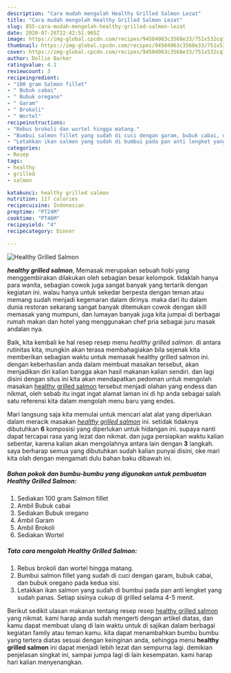 ```yaml
---
description: "Cara mudah mengolah Healthy Grilled Salmon Lezat"
title: "Cara mudah mengolah Healthy Grilled Salmon Lezat"
slug: 855-cara-mudah-mengolah-healthy-grilled-salmon-lezat
date: 2020-07-26T22:42:51.965Z
image: https://img-global.cpcdn.com/recipes/94504963c3568e33/751x532cq70/healthy-grilled-salmon-foto-resep-utama.jpg
thumbnail: https://img-global.cpcdn.com/recipes/94504963c3568e33/751x532cq70/healthy-grilled-salmon-foto-resep-utama.jpg
cover: https://img-global.cpcdn.com/recipes/94504963c3568e33/751x532cq70/healthy-grilled-salmon-foto-resep-utama.jpg
author: Dollie Barker
ratingvalue: 4.1
reviewcount: 3
recipeingredient:
- "100 gram Salmon fillet"
- " Bubuk cabai"
- " Bubuk oregano"
- " Garam"
- " Brokoli"
- " Wortel"
recipeinstructions:
- "Rebus brokoli dan wortel hingga matang."
- "Bumbui salmon fillet yang sudah di cuci dengan garam, bubuk cabai, dan bubuk oregano pada kedua sisi."
- "Letakkan ikan salmon yang sudah di bumbui pada pan anti lengket yang sudah panas. Setiap sisinya cukup di grilled selama 4-5 menit."
categories:
- Resep
tags:
- healthy
- grilled
- salmon

katakunci: healthy grilled salmon 
nutrition: 117 calories
recipecuisine: Indonesian
preptime: "PT24M"
cooktime: "PT46M"
recipeyield: "4"
recipecategory: Dinner

---
```



![Healthy Grilled Salmon](https://img-global.cpcdn.com/recipes/94504963c3568e33/751x532cq70/healthy-grilled-salmon-foto-resep-utama.jpg)

<b><i>healthy grilled salmon</i></b>, Memasak merupakan sebuah hobi yang menggembirakan dilakukan oleh sebagian besar kelompok. tidaklah hanya para wanita, sebagian cowok juga sangat banyak yang tertarik dengan kegiatan ini. walau hanya untuk sekedar berpesta dengan teman atau memang sudah menjadi kegemaran dalam dirinya. maka dari itu dalam dunia restoran sekarang sangat banyak ditemukan cowok dengan skill memasak yang mumpuni, dan lumayan banyak juga kita jumpai di berbagai rumah makan dan hotel yang menggunakan chef pria sebagai juru masak andalan nya.

Baik, kita kembali ke hal resep resep menu <i>healthy grilled salmon</i>. di antara rutinitas kita, mungkin akan terasa membahagiakan bila sejenak kita memberikan sebagian waktu untuk memasak healthy grilled salmon ini. dengan keberhasilan anda dalam membuat masakan tersebut, akan menjadikan diri kalian bangga akan hasil makanan kalian sendiri. dan lagi disini dengan situs ini kita akan mendapatkan pedoman untuk mengolah masakan <u>healthy grilled salmon</u> tersebut menjadi olahan yang endess dan nikmat, oleh sebab itu ingat ingat alamat laman ini di hp anda sebagai salah satu referensi kita dalam mengolah menu baru yang endes.




Mari langsung saja kita memulai untuk mencari alat alat yang diperlukan dalam meracik masakan <u><i>healthy grilled salmon</i></u> ini. setidak tidaknya dibutuhkan <b>6</b> komposisi yang diperlukan untuk hidangan ini. supaya nanti dapat tercapai rasa yang lezat dan nikmat. dan juga persiapkan waktu kalian sebentar, karena kalian akan mengolahnya antara lain dengan <b>3</b> langkah. saya berharap semua yang dibutuhkan sudah kalian punyai disini, oke mari kita olah dengan mengamati dulu bahan baku dibawah ini.

<!--inarticleads1-->

##### Bahan pokok dan bumbu-bumbu yang digunakan untuk pembuatan Healthy Grilled Salmon:

1. Sediakan 100 gram Salmon fillet
1. Ambil  Bubuk cabai
1. Sediakan  Bubuk oregano
1. Ambil  Garam
1. Ambil  Brokoli
1. Sediakan  Wortel




<!--inarticleads2-->

##### Tata cara mengolah Healthy Grilled Salmon:

1. Rebus brokoli dan wortel hingga matang.
1. Bumbui salmon fillet yang sudah di cuci dengan garam, bubuk cabai, dan bubuk oregano pada kedua sisi.
1. Letakkan ikan salmon yang sudah di bumbui pada pan anti lengket yang sudah panas. Setiap sisinya cukup di grilled selama 4-5 menit.




Berikut sedikit ulasan makanan tentang resep resep <u>healthy grilled salmon</u> yang nikmat. kami harap anda sudah mengerti dengan artikel diatas, dan kamu dapat membuat ulang di lain waktu untuk di sajikan dalam berbagai kegiatan family atau teman kamu. kita dapat menambahkan bumbu bumbu yang tertera diatas sesuai dengan keinginan anda, sehingga menu <b>healthy grilled salmon</b> ini dapat menjadi lebih lezat dan sempurna lagi. demikian penjelasan singkat ini, sampai jumpa lagi di lain kesempatan. kami harap hari kalian menyenangkan.
